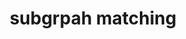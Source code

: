 ---
layout: page
title: subgrpah matching
description: An Efficient System for Dynamic Path Pattern Matching with Shared Execution and Parallel Computation
img: assets/img/publication_preview/gmp.JPG
importance: 1
category: ongoing
---